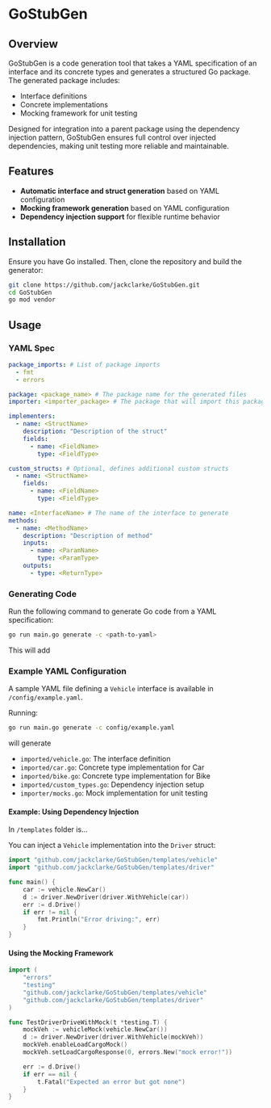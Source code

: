 # GoStubGen

## Overview

GoStubGen is a code generation tool that takes a YAML specification of an interface and its concrete types and generates a structured Go package. The generated package includes:

- Interface definitions
- Concrete implementations
- Mocking framework for unit testing

Designed for integration into a parent package using the dependency injection pattern, GoStubGen ensures full control over injected dependencies, making unit testing more reliable and maintainable.

## Features
- **Automatic interface and struct generation** based on YAML configuration
- **Mocking framework generation** based on YAML configuration
- **Dependency injection support** for flexible runtime behavior

## Installation

Ensure you have Go installed. Then, clone the repository and build the generator:

```sh
git clone https://github.com/jackclarke/GoStubGen.git
cd GoStubGen
go mod vendor
```

## Usage

### YAML Spec

```yaml
package_imports: # List of package imports
  - fmt
  - errors

package: <package_name> # The package name for the generated files
importer: <importer_package> # The package that will import this package

implementers:
  - name: <StructName>
    description: "Description of the struct"
    fields:
      - name: <FieldName>
        type: <FieldType>

custom_structs: # Optional, defines additional custom structs
  - name: <StructName>
    fields:
      - name: <FieldName>
        type: <FieldType>

name: <InterfaceName> # The name of the interface to generate
methods:
  - name: <MethodName>
    description: "Description of method"
    inputs:
      - name: <ParamName>
        type: <ParamType>
    outputs:
      - type: <ReturnType>
```

### Generating Code

Run the following command to generate Go code from a YAML specification:

```sh
go run main.go generate -c <path-to-yaml>
```

This will add 

### Example YAML Configuration

A sample YAML file defining a `Vehicle` interface is available in `/config/example.yaml`. 

Running:

```sh
go run main.go generate -c config/example.yaml
```

will generate 

- `imported/vehicle.go`: The interface definition
- `imported/car.go`: Concrete type implementation for Car
- `imported/bike.go`: Concrete type implementation for Bike
- `imported/custom_types.go`: Dependency injection setup
- `importer/mocks.go`: Mock implementation for unit testing

#### Example: Using Dependency Injection

In `/templates` folder is...

You can inject a `Vehicle` implementation into the `Driver` struct:

```go
import "github.com/jackclarke/GoStubGen/templates/vehicle"
import "github.com/jackclarke/GoStubGen/templates/driver"

func main() {
    car := vehicle.NewCar()
    d := driver.NewDriver(driver.WithVehicle(car))
    err := d.Drive()
    if err != nil {
        fmt.Println("Error driving:", err)
    }
}
```

#### Using the Mocking Framework

```go
import (
    "errors"
    "testing"
    "github.com/jackclarke/GoStubGen/templates/vehicle"
    "github.com/jackclarke/GoStubGen/templates/driver"
)

func TestDriverDriveWithMock(t *testing.T) {
    mockVeh := vehicleMock(vehicle.NewCar())
    d := driver.NewDriver(driver.WithVehicle(mockVeh))
    mockVeh.enableLoadCargoMock()
    mockVeh.setLoadCargoResponse(0, errors.New("mock error!"))

    err := d.Drive()
    if err == nil {
        t.Fatal("Expected an error but got none")
    }
}
```
